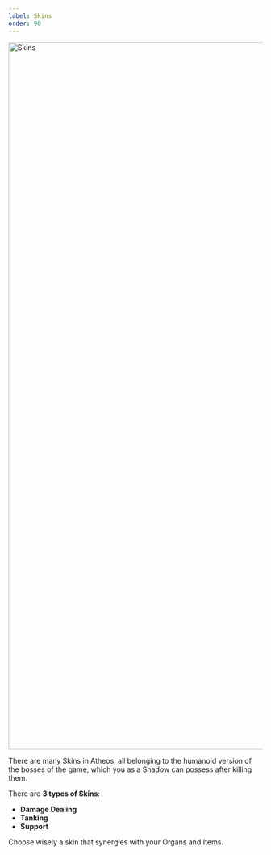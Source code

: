 ```yaml
---
label: Skins
order: 90
---
```


<img width="1400" alt="Skins" src="https://user-images.githubusercontent.com/97962756/171802951-fbd950bb-4b8e-42ff-8d0f-1079e3ba0706.png">


There are many Skins in Atheos, all belonging to the humanoid version of the bosses of the game, which you as a Shadow can possess after killing them. 

There are **3 types of Skins**: 

* **Damage Dealing**
* **Tanking**
* **Support**

Choose wisely a skin that synergies with your Organs and Items.

